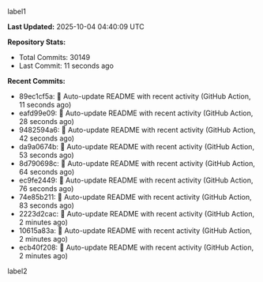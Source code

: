
label1 
<!-- ACTIVITY_START -->
**Last Updated:** 2025-10-04 04:40:09 UTC

**Repository Stats:**
- Total Commits: 30149
- Last Commit: 11 seconds ago

**Recent Commits:**
- 89ec1cf5a: 🤖 Auto-update README with recent activity (GitHub Action, 11 seconds ago)
- eafd99e09: 🤖 Auto-update README with recent activity (GitHub Action, 28 seconds ago)
- 9482594a6: 🤖 Auto-update README with recent activity (GitHub Action, 42 seconds ago)
- da9a0674b: 🤖 Auto-update README with recent activity (GitHub Action, 53 seconds ago)
- 8d790698c: 🤖 Auto-update README with recent activity (GitHub Action, 64 seconds ago)
- ec9fe2449: 🤖 Auto-update README with recent activity (GitHub Action, 76 seconds ago)
- 74e85b211: 🤖 Auto-update README with recent activity (GitHub Action, 83 seconds ago)
- 2223d2cac: 🤖 Auto-update README with recent activity (GitHub Action, 2 minutes ago)
- 10615a83a: 🤖 Auto-update README with recent activity (GitHub Action, 2 minutes ago)
- ecb40f208: 🤖 Auto-update README with recent activity (GitHub Action, 2 minutes ago)
<!-- ACTIVITY_END -->

label2
